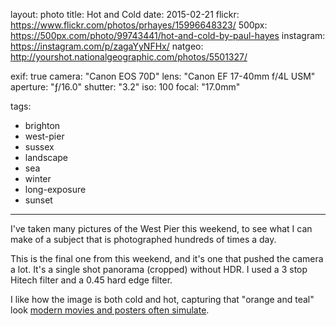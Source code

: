 layout: photo
title: Hot and Cold
date: 2015-02-21
flickr: https://www.flickr.com/photos/prhayes/15996648323/
500px: https://500px.com/photo/99743441/hot-and-cold-by-paul-hayes
instagram: https://instagram.com/p/zagaYyNFHx/
natgeo: http://yourshot.nationalgeographic.com/photos/5501327/

exif: true
camera: "Canon EOS 70D"
lens: "Canon EF 17-40mm f/4L USM"
aperture: "ƒ/16.0"
shutter: "3.2"
iso: 100
focal: "17.0mm"

tags:
  - brighton
  - west-pier
  - sussex
  - landscape
  - sea
  - winter
  - long-exposure
  - sunset
---

I've taken many pictures of the West Pier this weekend, to see what I can make of a subject that is photographed hundreds of times a day.

This is the final one from this weekend, and it's one that pushed the camera a lot. It's a single shot panorama (cropped) without HDR. I used a 3 stop Hitech filter and a 0.45 hard edge filter.

I like how the image is both cold and hot, capturing that "orange and teal" look [modern movies and posters often simulate](http://priceonomics.com/why-every-movie-looks-sort-of-orange-and-blue/).
